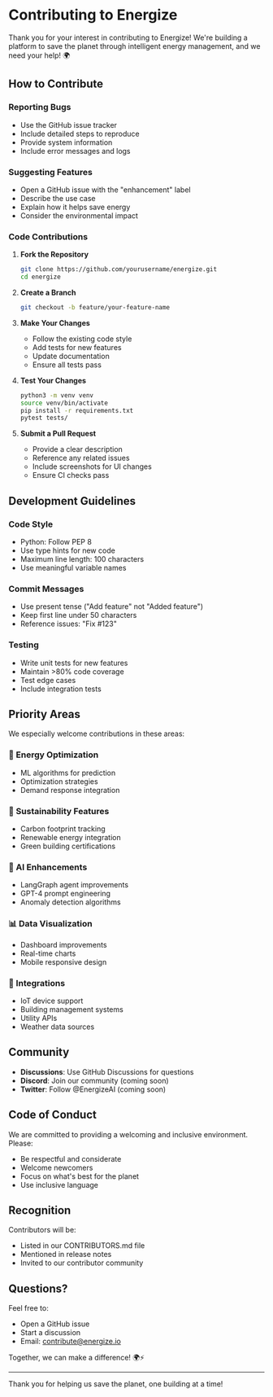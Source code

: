# Contributing to Energize

Thank you for your interest in contributing to Energize! We're building a platform to save the planet through intelligent energy management, and we need your help! 🌍

## How to Contribute

### Reporting Bugs
- Use the GitHub issue tracker
- Include detailed steps to reproduce
- Provide system information
- Include error messages and logs

### Suggesting Features
- Open a GitHub issue with the "enhancement" label
- Describe the use case
- Explain how it helps save energy
- Consider the environmental impact

### Code Contributions

1. **Fork the Repository**
   ```bash
   git clone https://github.com/yourusername/energize.git
   cd energize
   ```

2. **Create a Branch**
   ```bash
   git checkout -b feature/your-feature-name
   ```

3. **Make Your Changes**
   - Follow the existing code style
   - Add tests for new features
   - Update documentation
   - Ensure all tests pass

4. **Test Your Changes**
   ```bash
   python3 -m venv venv
   source venv/bin/activate
   pip install -r requirements.txt
   pytest tests/
   ```

5. **Submit a Pull Request**
   - Provide a clear description
   - Reference any related issues
   - Include screenshots for UI changes
   - Ensure CI checks pass

## Development Guidelines

### Code Style
- Python: Follow PEP 8
- Use type hints for new code
- Maximum line length: 100 characters
- Use meaningful variable names

### Commit Messages
- Use present tense ("Add feature" not "Added feature")
- Keep first line under 50 characters
- Reference issues: "Fix #123"

### Testing
- Write unit tests for new features
- Maintain >80% code coverage
- Test edge cases
- Include integration tests

## Priority Areas

We especially welcome contributions in these areas:

### 🔋 Energy Optimization
- ML algorithms for prediction
- Optimization strategies
- Demand response integration

### 🌱 Sustainability Features
- Carbon footprint tracking
- Renewable energy integration
- Green building certifications

### 🤖 AI Enhancements
- LangGraph agent improvements
- GPT-4 prompt engineering
- Anomaly detection algorithms

### 📊 Data Visualization
- Dashboard improvements
- Real-time charts
- Mobile responsive design

### 🔌 Integrations
- IoT device support
- Building management systems
- Utility APIs
- Weather data sources

## Community

- **Discussions**: Use GitHub Discussions for questions
- **Discord**: Join our community (coming soon)
- **Twitter**: Follow @EnergizeAI (coming soon)

## Code of Conduct

We are committed to providing a welcoming and inclusive environment. Please:
- Be respectful and considerate
- Welcome newcomers
- Focus on what's best for the planet
- Use inclusive language

## Recognition

Contributors will be:
- Listed in our CONTRIBUTORS.md file
- Mentioned in release notes
- Invited to our contributor community

## Questions?

Feel free to:
- Open a GitHub issue
- Start a discussion
- Email: contribute@energize.io

Together, we can make a difference! 🌍⚡

---

Thank you for helping us save the planet, one building at a time!